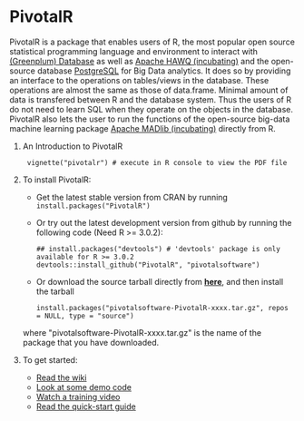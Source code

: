 PivotalR
=======

PivotalR is a package that enables users of R, the most popular open source statistical programming language
and environment to interact with [(Greenplum) Database](http://www.greenplum.org)
as well as [Apache HAWQ (incubating)](http://hawq.incubator.apache.org/)
and the open-source database [PostgreSQL](http://www.postgresql.org/) for Big Data
analytics. It does so by providing an interface to the operations on tables/views in the database. These
operations are almost the same as those of data.frame. Minimal amount of data is transfered between R and
the database system. Thus the users of R do not need to learn SQL when they
operate on the objects in the database. PivotalR also lets the user to run the functions of the open-source
big-data machine
learning package [Apache MADlib (incubating)](http://madlib.incubator.apache.org/) directly from R.

1. An Introduction to PivotalR

        vignette("pivotalr") # execute in R console to view the PDF file
2. To install PivotalR:
    * Get the latest stable version from CRAN by running `install.packages("PivotalR")`
    * Or try out the latest development version from github by running the following code (Need R >= 3.0.2):

        ```
        ## install.packages("devtools") # 'devtools' package is only available for R >= 3.0.2
        devtools::install_github("PivotalR", "pivotalsoftware")
        ```
    * Or download the source tarball directly from [**here**](https://github.com/pivotalsoftware/PivotalR/tarball/master), and then install the tarball

        ```
        install.packages("pivotalsoftware-PivotalR-xxxx.tar.gz", repos = NULL, type = "source")
        ```
    where "pivotalsoftware-PivotalR-xxxx.tar.gz" is the name of the package that you have downloaded.
3. To get started:
    * [Read the wiki](https://github.com/pivotalsoftware/PivotalR/wiki)
    * [Look at some demo code](https://github.com/pivotalsoftware/PivotalR/wiki/Example)
    * [Watch a training video](https://www.youtube.com/watch?v=6cmyRCMY6j0)
    * [Read the quick-start guide](https://github.com/wjjung317/gp-r/blob/master/docs/PivotalR-quick-start%20v2.pdf)
